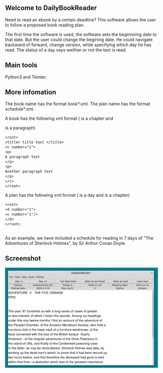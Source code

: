 ## Welcome to DailyBookReader 

Need to read an ebook by a  certain deadline?
This software allows the user to follow a proposed book
reading plan.

The first time the software is used, the software sets the beginnning
date to that date. But the user could change the
begining date. He could navigate backward of forward,
change version, while specifying which day he has read.
The status of a day says weither or not the text is read.

## Main tools

Python3 and Tkinter.

## More infomation

The book name has the format book*.xml. The plan name has the  format schedule*.xml.

A book has the following xml format (<c>  is a chapter and <p> is a paragraph)
```
<root>
<title> title text </title>
<c number="1">
<p>
A paragraph text
</p>
<p>
Another paragraph text
</p>
</c>
</root>
``` 

A plan has the following xml format (<d> is a day and <c> is a chapter)
```
<root>
<d number="1">
<c number="1"/>
</d>
</root>
```

##
As an example, we have included a schedule for reading in 7 days of "The Adventures of Sherlock Holmes", by Sir Arthur Conan Doyle.

## Screenshot
![Alt text](screenshots/1.png)
